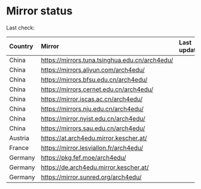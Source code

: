 <script src="./time.js"></script>
# Mirror status
Last check: <script type="text/javascript">localize(1736388805.4093323);</script>

|Country|Mirror|Last update|
|:------|:-----|:----------|
|China|https://mirrors.tuna.tsinghua.edu.cn/arch4edu/|<script type="text/javascript">localize(1736361828);</script>|
|China|https://mirrors.aliyun.com/arch4edu/|<script type="text/javascript">localize(1736361828);</script>|
|China|https://mirrors.bfsu.edu.cn/arch4edu/|<script type="text/javascript">localize(1736318678);</script>|
|China|https://mirrors.cernet.edu.cn/arch4edu/|<script type="text/javascript">localize(1736361828);</script>|
|China|https://mirror.iscas.ac.cn/arch4edu/|<script type="text/javascript">localize(1736361828);</script>|
|China|https://mirrors.nju.edu.cn/arch4edu/|<script type="text/javascript">localize(1736318678);</script>|
|China|https://mirror.nyist.edu.cn/arch4edu/|<script type="text/javascript">localize(1736318678);</script>|
|China|https://mirrors.sau.edu.cn/arch4edu/|<script type="text/javascript">localize(1731653531);</script>|
|Austria|https://at.arch4edu.mirror.kescher.at/|<script type="text/javascript">localize(1736361828);</script>|
|France|https://mirror.lesviallon.fr/arch4edu/|<script type="text/javascript">localize(1736361828);</script>|
|Germany|https://pkg.fef.moe/arch4edu/|<script type="text/javascript">localize(1736361828);</script>|
|Germany|https://de.arch4edu.mirror.kescher.at/|<script type="text/javascript">localize(1736361828);</script>|
|Germany|https://mirror.sunred.org/arch4edu/|<script type="text/javascript">localize(1736361828);</script>|

<script src="./tablefilter/tablefilter.js"></script>
<script src="./table.js"></script>